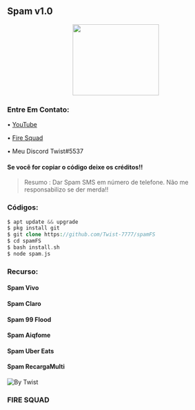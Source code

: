 ## Spam v1.0


<p align="center">
  <a href="https://youtube.com/channel/UCBZld3eQeyxKmNeholLkpCg">
    <img src="" alt=" " width="200" height="165">
  </a>


### Entre Em Contato:

• [YouTube](https://youtube.com/channel/UCBZld3eQeyxKmNeholLkpCg)

• [Fire Squad](https://discord.gg/MNHaPVeZb7)

• Meu Discord Twist#5537

#### Se você for copiar o código deixe os créditos!!
> Resumo : Dar Spam SMS em número de telefone.
Não me responsabilizo se der merda!!

### Códigos:

```php
$ apt update && upgrade
$ pkg install git
$ git clone https://github.com/Twist-7777/spamFS
$ cd spamFS
$ bash install.sh
$ node spam.js

```


### Recurso:
#### Spam Vivo
#### Spam Claro
#### Spam 99 Flood
#### Spam Aiqfome
#### Spam Uber Eats
#### Spam RecargaMulti

![By Twist](https://cdn.discordapp.com/attachments/806587907120431153/806936892645834822/SPOILER_Screenshot_20210204-141751_Termux2.jpg)


### FIRE SQUAD
